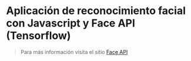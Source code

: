 # Aplicación de reconocimiento facial con Javascript y Face API (Tensorflow)
>Para más información visita el sitio [Face API](https://github.com/justadudewhohacks/face-api.js)
